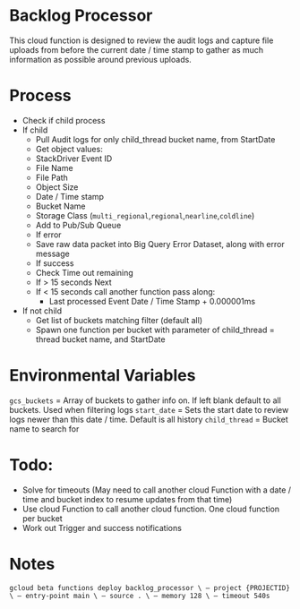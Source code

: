 # Backlog Processor

This cloud function is designed to review the audit logs and capture file uploads from before the current date / time stamp to gather as much information as possible around previous uploads.

# Process
- Check if child process
- If child
  - Pull Audit logs for only child_thread bucket name, from StartDate
  - Get object values:
   - StackDriver Event ID
   - File Name
   - File Path
   - Object Size
   - Date / Time stamp
   - Bucket Name
   - Storage Class (`multi_regional`,`regional`,`nearline`,`coldline`)
   - Add to Pub/Sub Queue
  - If error
   - Save raw data packet into Big Query Error Dataset, along with error message
  - If success
   - Check Time out remaining
   - If > 15 seconds Next
   - If < 15 seconds call another function pass along:
     - Last processed Event Date / Time Stamp + 0.000001ms
- If not child
  - Get list of buckets matching filter (default all)
  - Spawn one function per bucket with parameter of child_thread = thread bucket name, and StartDate


# Environmental Variables
`gcs_buckets` = Array of buckets to gather info on. If left blank default to all buckets. Used when filtering logs
`start_date` = Sets the start date to review logs newer than this date / time. Default is all history
`child_thread` = Bucket name to search for

# Todo:
* Solve for timeouts (May need to call another cloud Function with a date / time and bucket index to resume updates from that time)
* Use cloud Function to call another cloud function. One cloud function per bucket
* Work out Trigger and success notifications

# Notes

`gcloud beta functions deploy backlog_processor \
 — project {PROJECTID} \
 — entry-point main \
 — source . \
 — memory 128 \
 — timeout 540s`
